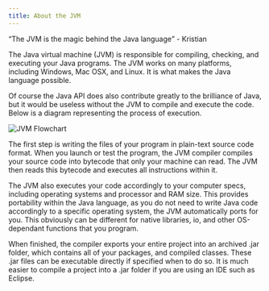 ```yaml
---
title: About the JVM
---
```

<q>The JVM is the magic behind the Java language</q> - Kristian

The Java virtual machine (JVM) is responsible for compiling, checking, and executing your Java programs. The JVM works on many platforms, including Windows, Mac OSX, and Linux.
It is what makes the Java language possible.

Of course the Java API does also contribute greatly to the brilliance of Java, but it would be useless without the JVM to compile and execute the code. Below is a diagram 
representing the process of execution.

![JVM Flowchart](/assets/img/learn/java/jvm-execution-flowchart.png)

The first step is writing the files of your program in plain-text source code format. When you launch or test the program, the JVM compiler compiles your source code into
bytecode that only your machine can read. The JVM then reads this bytecode and executes all instructions within it.

The JVM also executes your code accordingly to your computer specs, including operating systems and processor and RAM size. This provides portability within the Java language,
as you do not need to write Java code accordingly to a specific operating system, the JVM automatically ports for you. This obviously can be different for native libraries, io, 
and other OS-dependant functions that you program.

When finished, the compiler exports your entire project into an archived .jar folder, which contains all of your packages, and compiled classes. These .jar files 
can be executable directly if specified when to do so. It is much easier to compile a project into a .jar folder if you are using an IDE such as Eclipse.

